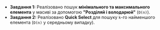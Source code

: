 
- **Завдання 1:** Реалізовано пошук **мінімального та максимального елемента** у масиві за допомогою **"Розділяй і володарюй"** (`O(n)`).
- **Завдання 2:** Реалізовано **Quick Select** для пошуку `k`-го найменшого елемента (`O(n)` у середньому випадку).

